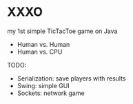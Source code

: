 XXXO
====

my 1st simple TicTacToe game on Java

+ Human vs. Human
+ Human vs. CPU


TODO:
- Serialization: save players with results
- Swing: simple GUI
- Sockets: network game
